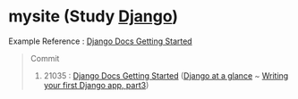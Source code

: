 # mysite (Study [Django](https://www.djangoproject.com/))
Example Reference : [Django Docs Getting Started](https://docs.djangoproject.com/ko/3.1/intro/)
> Commit
> 1. 21035 : [Django Docs Getting Started](https://docs.djangoproject.com/ko/3.1/intro/) ([Django at a glance](https://docs.djangoproject.com/ko/3.1/intro/overview/) ~ [Writing your first Django app, part3](https://docs.djangoproject.com/ko/3.1/intro/tutorial03/))
